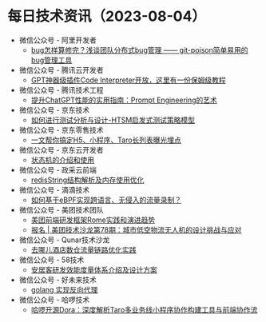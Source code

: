 # 每日技术资讯（2023-08-04）

- 微信公众号 - 阿里开发者
  - [bug怎样算修完？浅谈团队分布式bug管理 —— git-poison简单易用的bug管理工具](https://mp.weixin.qq.com/s?__biz=MzIzOTU0NTQ0MA==&mid=2247534229&idx=1&sn=d01e0fbfca702340aa4fd4187fa687ec)
- 微信公众号 - 腾讯云开发者
  - [GPT神器级插件Code Interpreter开放，这里有一份保姆级教程](https://mp.weixin.qq.com/s?__biz=MzI2NDU4OTExOQ==&mid=2247653947&idx=1&sn=f30dde866b860375da3ddec8395f178d)
- 微信公众号 - 腾讯技术工程
  - [提升ChatGPT性能的实用指南：Prompt Engineering的艺术](https://mp.weixin.qq.com/s?__biz=MjM5ODYwMjI2MA==&mid=2649779883&idx=1&sn=fae0e244147ea6f0a53becfcb385fac8)
- 微信公众号 - 京东技术
  - [如何进行测试分析与设计-HTSM启发式测试策略模型](https://mp.weixin.qq.com/s?__biz=MzU1MzE2NzIzMg==&mid=2247492500&idx=1&sn=b3de645f6f8a34a8e17315a022c36f34)
- 微信公众号 - 京东零售技术
  - [一文帮你搞定H5、小程序、Taro长列表曝光埋点](https://mp.weixin.qq.com/s?__biz=MzUyMDAxMjQ3Ng==&mid=2247502016&idx=1&sn=ff94c6df0b11db9524d4736d13472e21)
- 微信公众号 - 京东云开发者
  - [状态机的介绍和使用](https://mp.weixin.qq.com/s?__biz=MzU1OTgxMTg2Nw==&mid=2247507079&idx=1&sn=ed1dc7d8470d9893a6d5935d7a64b2eb)
- 微信公众号 - 政采云前端
  - [redisString结构解析及内存使用优化](https://mp.weixin.qq.com/s?__biz=Mzg3NTcwMTUzNA==&mid=2247493509&idx=1&sn=f948a92d48c5af736c6703401c153b97)
- 微信公众号 - 滴滴技术
  - [如何基于eBPF实现跨语言、无侵入的流量录制？](https://mp.weixin.qq.com/s?__biz=MzU1ODEzNjI2NA==&mid=2247560568&idx=1&sn=3d54c93f75de70966a55c0016941f3ba)
- 微信公众号 - 美团技术团队
  - [美团前端研发框架Rome实践和演进趋势](https://mp.weixin.qq.com/s?__biz=MjM5NjQ5MTI5OA==&mid=2651774705&idx=1&sn=7b4783d4735b9689bf7b0c475ad95145)
  - [报名 | 美团技术沙龙第78期：城市低空物流无人机的设计挑战与应对](https://mp.weixin.qq.com/s?__biz=MjM5NjQ5MTI5OA==&mid=2651774705&idx=2&sn=7423325751e37c6e8911f8bca24f51b4)
- 微信公众号 - Qunar技术沙龙
  - [去哪儿酒店数仓流量链路优化实践](https://mp.weixin.qq.com/s?__biz=MzA3NDcyMTQyNQ==&mid=2649275951&idx=1&sn=b1da2497d6e3c27a4bde11213597ef9e)
- 微信公众号 - 58技术
  - [安居客研发效能度量体系介绍及设计方案](https://mp.weixin.qq.com/s?__biz=MzI1NDc5MzIxMw==&mid=2247497006&idx=1&sn=a39cb871822c88856b67252be8b93825)
- 微信公众号 - 好未来技术
  - [golang 实现反向代理](https://mp.weixin.qq.com/s?__biz=MzI4MDM5MTAzNA==&mid=2247492827&idx=1&sn=f1b580a2319df2cb742a0ed89c200ddc)
- 微信公众号 - 哈啰技术
  - [哈啰开源Dora：深度解析Taro多业务线小程序协作构建工具与前端协作流](https://mp.weixin.qq.com/s?__biz=MzI3OTE3ODk4MQ==&mid=2247487204&idx=1&sn=603d71edea0d3428de71e6ac99c9294f)
